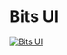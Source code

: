 # Bits UI

[![Bits UI](https://img.youtube.com/vi/F8J0GNIDb8I/0.jpg)](https://www.youtube.com/watch?v=F8J0GNIDb8I)